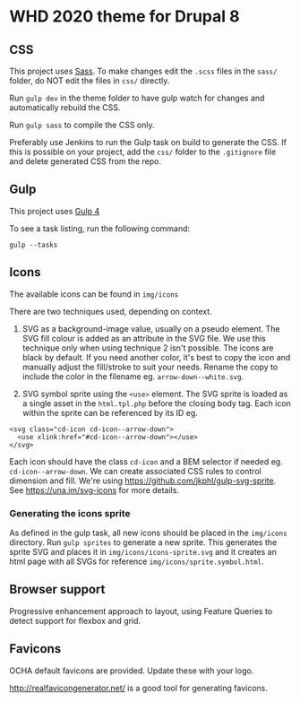 # WHD 2020 theme for Drupal 8

## CSS

This project uses [Sass](http://sass-lang.com/). To make changes edit the `.scss` files in the `sass/` folder, do NOT edit the files in `css/` directly.

Run `gulp dev` in the theme folder to have gulp watch for changes and automatically rebuild the CSS.

Run `gulp sass` to compile the CSS only.

Preferably use Jenkins to run the Gulp task on build to generate the CSS. If this is possible on your project, add the `css/` folder to the `.gitignore` file and delete generated CSS from the repo.


## Gulp

This project uses [Gulp 4](https://github.com/gulpjs/gulp#whats-new-in-40)

To see a task listing, run the following command:

`gulp --tasks`


## Icons

The available icons can be found in `img/icons`

There are two techniques used, depending on context.

1. SVG as a background-image value, usually on a pseudo element. The SVG fill colour is added as an attribute in the SVG file. We use this technique only when using technique 2 isn't possible.
The icons are black by default. If you need another color, it's best to copy the icon and manually adjust the fill/stroke to suit your needs. Rename the copy to include the color in the filename eg. `arrow-down--white.svg`.

2. SVG symbol sprite using the `<use>` element. The SVG sprite is loaded as a single asset in the `html.tpl.php` before the closing body tag. Each icon within the sprite can be referenced by its ID eg.
```
<svg class="cd-icon cd-icon--arrow-down">
  <use xlink:href="#cd-icon--arrow-down"></use>
</svg>
```
Each icon should have the class `cd-icon` and a BEM selector if needed eg. `cd-icon--arrow-down`. We can create associated CSS rules to control dimension and fill. We're using https://github.com/jkphl/gulp-svg-sprite. See https://una.im/svg-icons for more details.

### Generating the icons sprite
As defined in the gulp task, all new icons should be placed in the `img/icons` directory.
Run `gulp sprites` to generate a new sprite.
This generates the sprite SVG and places it in `img/icons/icons-sprite.svg` and it creates an html page with all SVGs for reference `img/icons/sprite.symbol.html`.


## Browser support

Progressive enhancement approach to layout, using Feature Queries to detect support for flexbox and grid.


## Favicons

OCHA default favicons are provided. Update these with your logo.

http://realfavicongenerator.net/ is a good tool for generating favicons.
